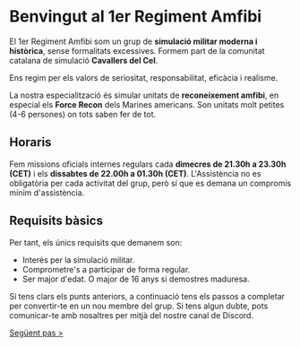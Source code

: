 # **Benvingut al 1er Regiment Amfibi**

El 1er Regiment Amfibi som un grup de **simulació militar moderna i històrica**, sense formalitats excessives. Formem part de la comunitat catalana de simulació **Cavallers del Cel**.

Ens regim per els valors de seriositat, responsabilitat, eficàcia i realisme.

La nostra especialització és simular unitats de **reconeixement amfibi**, en especial els **Force Recon** dels Marines americans. Son unitats molt petites (4-6 persones) on tots saben fer de tot.

## Horaris

Fem missions oficials internes regulars cada **dimecres de 21.30h a 23.30h (CET)** i els **dissabtes de 22.00h a 01.30h (CET)**. L'Assistència no es obligatòria per cada activitat del grup, però sí que es demana un compromís mínim d'assistència.

## Requisits bàsics

Per tant, els únics requisits que demanem son:

* Interès per la simulació militar.
* Comprometre's a participar de forma regular.
* Ser major d'edat. O major de 16 anys si demostres maduresa.

Si tens clars els punts anteriors, a continuació tens els passos a completar per convertir-te en un nou membre del grup. Si tens algun dubte, pots comunicar-te amb nosaltres per mitjà del nostre canal de Discord.

[Següent pas >](http://arma.cavallersdelcel.cat/gn/pas1)
